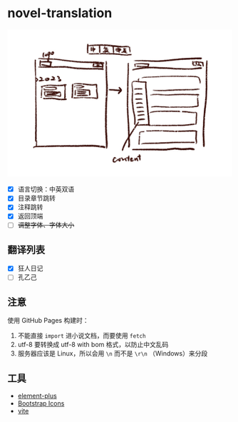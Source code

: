 # novel-translation

![draft](img/draft_2022-01-03.JPG)

- [x] 语言切换：中英双语
- [x] 目录章节跳转
- [x] 注释跳转
- [x] 返回顶端
- [ ] ~~调整字体、字体大小~~

## 翻译列表

- [x] 狂人日记
- [ ] 孔乙己

## 注意

使用 GitHub Pages 构建时：

1. 不能直接 `import` 进小说文档，而要使用 `fetch`
2. utf-8 要转换成 utf-8 with bom 格式，以防止中文乱码
3. 服务器应该是 Linux，所以会用 `\n` 而不是 `\r\n` （Windows）来分段

## 工具

- [element-plus](https://element-plus.gitee.io/zh-CN/)
- [Bootstrap Icons](https://icons.getbootstrap.com/)
- [vite](https://cn.vitejs.dev/)
